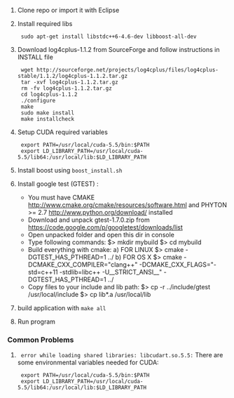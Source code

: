 1. Clone repo or import it with Eclipse
2. Install required libs

		sudo apt-get install libstdc++6-4.6-dev libboost-all-dev
3. Download log4cplus-1.1.2 from SourceForge and follow instructions in INSTALL file

		wget http://sourceforge.net/projects/log4cplus/files/log4cplus-stable/1.1.2/log4cplus-1.1.2.tar.gz
		tar -xvf log4cplus-1.1.2.tar.gz
		rm -fv log4cplus-1.1.2.tar.gz
		cd log4cplus-1.1.2
		./configure
		make
		sudo make install
		make installcheck

4. Setup CUDA required variables

		export PATH=/usr/local/cuda-5.5/bin:$PATH
		export LD_LIBRARY_PATH=/usr/local/cuda-5.5/lib64:/usr/local/lib:$LD_LIBRARY_PATH

5. Install boost using `boost_install.sh`

6. Install google test (GTEST) :
	- You must have CMAKE http://www.cmake.org/cmake/resources/software.html and PHYTON >= 2.7 http://www.python.org/download/ installed
	- Download and unpack gtest-1.7.0.zip from https://code.google.com/p/googletest/downloads/list
	- Open unpacked folder and open this dir in console
	- Type following commands:
		$> mkdir mybuild
		$> cd mybuild
	- Build everything with cmake:
		a) FOR LINUX $> cmake -DGTEST_HAS_PTHREAD=1 ../
		b) FOR OS X   $> cmake -DCMAKE_CXX_COMPILER="clang++" -DCMAKE_CXX_FLAGS="-std=c++11 -stdlib=libc++ -U__STRICT_ANSI__" -DGTEST_HAS_PTHREAD=1 ../     
	- Copy files to your include and lib path:
		$>  cp -r ../include/gtest /usr/local/include
		$>  cp lib*.a /usr/local/lib

7. build application with `make all`
8. Run program


### Common Problems

1. ` error while loading shared libraries: libcudart.so.5.5:`
There are some environmental variables needed for CUDA:

		export PATH=/usr/local/cuda-5.5/bin:$PATH
		export LD_LIBRARY_PATH=/usr/local/cuda-5.5/lib64:/usr/local/lib:$LD_LIBRARY_PATH
		
		

